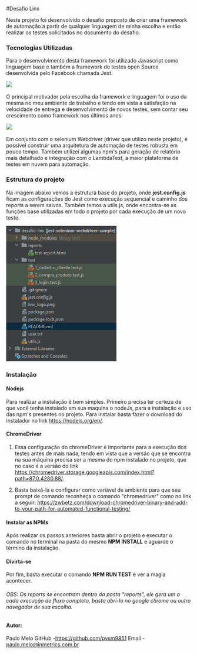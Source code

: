 #Desafio Linx

Neste projeto foi desenvolvido o desafio proposto de criar uma framework de automação a partir de qualquer linguagem de minha escolha e então realizar os testes solicitados no documento do desafio.

###  Tecnologias Utilizadas

Para o desenvolvimento desta framework foi utilizado Javascript como linguagem base e também a framework de testes open Source desenvolvida pelo Facebook chamada Jest.

![](https://digital.ai/sites/default/files/pictures/styles/maxwidth_300/public/pt_logos/jest.png?itok=dI0IDX4S)

O principal motivador pela escolha da framework e linguagem foi o uso da mesma no meu ambiente de trabalho e tendo em vista a satisfação na velocidade de entrega e desenvolvimento de novos testes, sem contar seu crescimento como framework nos últimos anos:

![](https://www.lambdatest.com/blog/wp-content/uploads/2020/04/key-insights.png)

Em conjunto com o selenium Webdriver (driver que utilizo neste projeto), é possível construir uma arquitetura de automação de testes robusta em pouco tempo.
Também utilizei algumas npm's para geração de relatório mais detalhado e integração com o LambdaTest, a maior plataforma de testes em nuvem para automação.

###  Estrutura do projeto

Na imagem abaixo vemos a estrutura base do projeto, onde **jest.config.js** ficam as configurações do Jest como execução sequencial e caminho dos reports a serem salvos.
Também temos a utils.js, onde encontra-se as funções base utilizadas em todo o projeto por  cada execução de um novo teste.

![img_1.png](img_1.png)

### Instalação

#### Nodejs

Para realizar a instalação é bem simples. Primeiro precisa ter certeza de que você tenha instalado em sua maquina o nodeJs, para a instalação e uso das npm's presentes no projeto. Para instalar basta fazer o download do instalador no link https://nodejs.org/en/.

#### ChromeDriver

1. Essa configuração do chromeDriver é importante para a execução dos testes antes de mais nada, tendo em vista que a versão que se encontra na sua máquina precisa ser a mesma do npm instalado no projeto, que no caso é a versão do link https://chromedriver.storage.googleapis.com/index.html?path=87.0.4280.88/.

2. Basta baixá-la e configurar como variável de ambiente para que seu prompt de comando reconheça o comando "chromedriver" como no link a seguir: https://zwbetz.com/download-chromedriver-binary-and-add-to-your-path-for-automated-functional-testing/

#### Instalar as NPMs
Após realizar os passos anteriores basta abrir o projeto e executar o comando no terminal na pasta do mesmo **NPM INSTALL** e aguarde o término da instalação.

#### Divirta-se
Por fim, basta executar o comando **NPM RUN TEST** e ver a magia acontecer.

###### OBS: Os reports se encontram dentro da pasta "reports", ele gera um a cada execução de fluxo completo, basta abrí-lo no google chrome ou outro navegador de sua escolha.

#### Autor:
Paulo Melo
GitHub -https://github.com/pvsm9851
Email - paulo.melo@inmetrics.com.br


